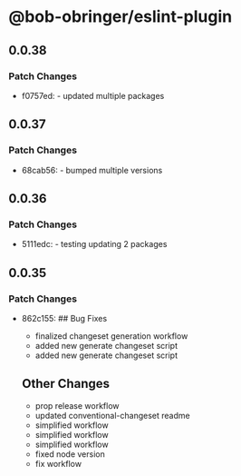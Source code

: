 # @bob-obringer/eslint-plugin

## 0.0.38

### Patch Changes

- f0757ed: - updated multiple packages

## 0.0.37

### Patch Changes

- 68cab56: - bumped multiple versions

## 0.0.36

### Patch Changes

- 5111edc: - testing updating 2 packages

## 0.0.35

### Patch Changes

- 862c155: ## Bug Fixes

  - finalized changeset generation workflow
  - added new generate changeset script
  - added new generate changeset script

  ## Other Changes

  - prop release workflow
  - updated conventional-changeset readme
  - simplified workflow
  - simplified workflow
  - simplified workflow
  - fixed node version
  - fix workflow
